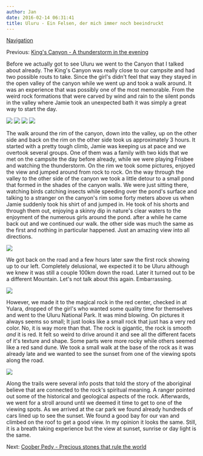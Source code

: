 ```yaml
---
author: Jan
date: 2016-02-14 06:31:41
title: Uluru - Ein Felsen, der mich immer noch beeindruckt
---
```


[Navigation](/posts/30-der-stuart-highway/)

Previous: [King's Canyon - A thunderstorm in the evening](../day_07)

Before we actually got to see Uluru we went to the Canyon that I talked about
already. The King's Canyon was really close to our campsite and had two
possible routs to take. Since the girl's didn't feel that way they stayed in
the open valley of the canyon while we went up and took a walk around. It was
an experience that was possibly one of the most memorable. From the weird rock
formations that were carved by wind and rain to the silent ponds in the valley
where Jamie took an unexpected bath it was simply a great way to start the day.

![](images/jamie1.jpg)
![](images/jamie2.jpg)
![](images/tree.jpg)
![](images/jan.jpg)

The walk around the rim of the canyon, down into the valley, up on the other
side and back on the rim on the other side took us approximately 3 hours. It
started with a pretty tough climb, Jamie was keeping us at pace and we overtook
several groups. One of them was a family with two kids that we met on the
campsite the day before already, while we were playing Frisbee and watching the
thunderstorm. On the rim we took some pictures, enjoyed the view and jumped
around from rock to rock. On the way through the valley to the other side of
the canyon we took a little detour to a small pond that formed in the shades of
the canyon walls. We were just sitting there, watching birds catching insects
while speeding over the pond's surface and talking to a stranger on the
canyon's rim some forty meters above us when Jamie suddenly took his shirt of
and jumped in. He took of his shorts and through them out, enjoying a skinny
dip in nature's clear waters to the enjoyment of the numerous girls around the
pond. after a while he came back out and we continued our walk. the other side
was much the same as the first and nothing in particular happened. Just an
amazing view into all directions.

![](images/swim.jpg)

We got back on the road and a few hours later saw the first rock showing up to
our left. Completely delusional, we expected it to be Uluru although we knew it
was still a couple 100km down the road. Later it turned out to be a different
Mountain. Let's not talk about this again. Embarrassing.

![](images/two.jpg)

However, we made it to the magical rock in the red center, checked in at
Yulara, dropped of the girl's who wanted some quality time for themselves and
went to the Uluru National Park. It was mind blowing. On pictures it always
seems so small; It just looks like a small rock that just has a very red color.
No, it is way more than that. The rock is gigantic, the rock is smooth _and_ it
is red. It felt so weird to drive around it and see all the different facets of
it's texture and shape. Some parts were more rocky while others seemed like a
red sand dune. We took a small walk at the base of the rock as it was already
late and we wanted to see the sunset from one of the viewing spots along the
road.

![](images/uluru.jpg)

Along the trails were several info posts that told the story of the aboriginal
believe that are connected to the rock's spiritual meaning. A ranger pointed
out some of the historical and geological aspects of the rock. Afterwards, we
went for a stroll around until we deemed it time to get to one of the viewing
spots. As we arrived at the car park we found already hundreds of cars lined up
to see the sunset. We found a good bay for our van and climbed on the roof to
get a good view. In my opinion it looks the same. Still, it is a breath taking
experience but the view at sunset, sunrise or day light is the same.

Next: [Coober Pedy - Precious stones that rule the world](../day_10)
